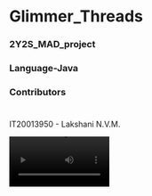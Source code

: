 # Glimmer_Threads
### 2Y2S_MAD_project

### Language-Java

### Contributors
#
#
#
IT20013950 - Lakshani N.V.M.


<video src='https://www.facebook.com/100037115499661/videos/257654839593812/' width=180/>
